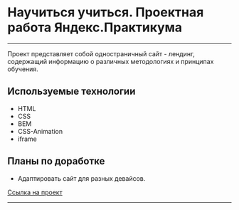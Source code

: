 # Научиться учиться. Проектная работа Яндекс.Практикума
---

Проект представляет собой одностраничный сайт - лендинг, содержащий информацию о различных методологиях и принципах обучения.

## Используемые технологии
* HTML
* CSS
* BEM
* CSS-Animation
* iframe

## Планы по доработке
* Адаптировать сайт для разных девайсов.

[Ссылка на проект](https://andreysdrv.github.io/how-to-learn/)

---

